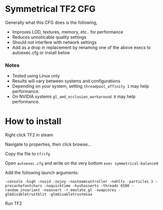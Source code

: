 # Symmetrical TF2 CFG
Generally what this CFG does is the following,
* Improves LOD, textures, memory, etc.. for performance
* Reduces unnoticable quality settings
* Should not interfere with network settings
* Add as a drop in replacement by renaming one of the above execs to autoexec.cfg or install below
### Notes
* Tested using Linux only
* Results will vary between systems and configurations
* Depending on your system, setting ``threadpool_affinity 1`` may help performance.
* On NVIDIA systems ``gl_amd_occlusion_workaround 0`` may help performance.
# How to install
Right click TF2 in steam

Navigate to properties, then click browse...

Copy the file to ``tf/cfg``

Open ``autoexec.cfg`` and write on the very bottom ``exec symmetrical-balanced``

Add the following launch arguments:

``-console -high -novid -nojoy -nosteamcontroller -nohltv -particles 1 -precachefontchars -noquicktime -hushasserts -threads 6500 -random_invariant -noassert -r_emulate_gl -swapcores -glmdisabletrustblit -glmdisabletrustmsaa``

Run TF2

